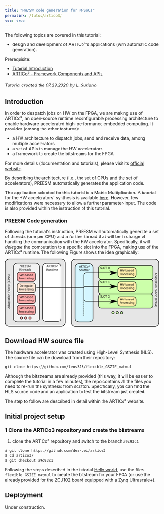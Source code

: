 ```yaml
---
title: "HW/SW code generation for MPSoCs"
permalink: /tutos/artico3/
toc: true
---
```


The following topics are covered in this tutorial:

* design and development of ARTICo³'s applications (with automatic code generation).

Prerequisite: 

* [Tutorial Introduction](/tutos/intro)
* [ARTICo³ - Framework Components and APIs](https://des-cei.github.io/tools/artico3).

###### Tutorial created the 07.23.2020 by [L. Suriano](mailto:leonardo.suriano@upm.es)

## Introduction

In order to despatch jobs on HW on the FPGA, we are making use of ARTICo³, an open-source runtime reconfigurable processing architecture to enable hardware-accelerated high-performance embedded computing. It provides (among the other features):

 * a HW architecture to dispatch jobs, send and receive data,  among multiple accelerators
 * a set of APIs to manage the HW accelerators
 * a framework to create the bitstreams for the FPGA 
 
 For more details (documentation and tutorials), please visit its [official website](https://des-cei.github.io/tools/artico3).

By describing the architecture (i.e., the set of CPUs and the set of accelerators), PREESM automatically generates the application code.

The application selected for this tutorial is a Matrix Multiplication. A tutorial for the HW accelerators' synthesis is available [here](https://des-cei.github.io/tools/artico3/tutorials/matmul). However, few modifications were necessary to allow a further parameter-input. The code is also provided within the instruction of this tutorial.

### PREESM Code generation

Following the tutorial's instruction, PREESM will automatically generate a set of threads (one per CPU) and a further thread that will be in charge of handling the communication with the HW accelerator. Specifically, it will *delegate* the computation to a specific slot into the FPGA, making use of the ARTICo³ runtime.
The following Figure shows the idea graphically:

![](/assets/tutos/artico3/delegate_thread.png)


## Download HW source file

The hardware accelerator was created using High-Level Synthesis (HLS).  The source file can be download from their repository:

```
git clone https://github.com/leos313/flexible_GSZIE_matmul

```

Although the bitstreams are already provided (this way, it will be easier to complete the tutorial in a few minutes), the repo contains all the files you need to re-run the synthesis from scratch. Specifically, you can find the HLS source code and an application to test the bitstream just created.

The step to follow are described in detail within the ARTICo³ website.

## Initial project setup

### 1 Clone the ARTICo3 repository and create the bitstreams

 1. clone the ARTICo³ repository and switch to the branch `a9c93c1`
 
 ``` 
$ git clone https://github.com/des-cei/artico3
$ cd artico3/
$ git checkout a9c93c1
 ```

Following the steps described in the tutorial [Hello world](https://des-cei.github.io/tools/artico3/tutorials/matmul), use the files `flexible_GSIZE_matmul` to create the bitstream for your FPGA (or use the already provided for the ZCU102 board equipped with a Zynq Ultrascale+).

## Deployment

Under construction.